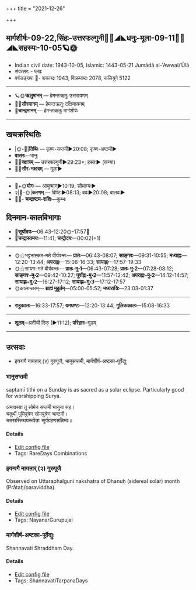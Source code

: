 +++
title = "2021-12-26"

+++
## मार्गशीर्षः-09-22,सिंहः-उत्तरफल्गुनी🌛🌌◢◣धनुः-मूला-09-11🌌🌞◢◣सहस्यः-10-05🪐🌞
- Indian civil date: 1943-10-05, Islamic: 1443-05-21 Jumādā al-ʾAwwal/ʾŪlā
- संवत्सरः - प्लवः
- वर्षसङ्ख्या 🌛- शकाब्दः 1943, विक्रमाब्दः 2078, कलियुगे 5122
___________________
- 🪐🌞**ऋतुमानम्** — हेमन्तऋतुः उत्तरायणम्
- 🌌🌞**सौरमानम्** — हेमन्तऋतुः दक्षिणायनम्
- 🌛**चान्द्रमानम्** — हेमन्तऋतुः मार्गशीर्षः
___________________


## खचक्रस्थितिः
- |🌞-🌛|**तिथिः** — कृष्ण-सप्तमी►20:08; कृष्ण-अष्टमी►  
- **वासरः**—भानुः  
- 🌌🌛**नक्षत्रम्** — उत्तरफल्गुनी►29:23*; हस्तः► (कन्या)  
- 🌌🌞**सौर-नक्षत्रम्** — मूला►  
___________________
- 🌛+🌞**योगः** — आयुष्मान्►10:19; सौभाग्यः►  
- २|🌛-🌞|**करणम्** — विष्टिः►08:13; बवः►20:08; बालवः►  
- 🌌🌛- **चन्द्राष्टम-राशिः**—कुम्भः  


## दिनमान-कालविभागाः
- 🌅**सूर्योदयः**—06:43-12:20🌞️-17:57🌇  
- 🌛**चन्द्रास्तमयः**—11:41; **चन्द्रोदयः**—00:02(+1)  
___________________
- 🌞⚝भट्टभास्कर-मते वीर्यवन्तः— **प्रातः**—06:43-08:07; **साङ्गवः**—09:31-10:55; **मध्याह्नः**—12:20-13:44; **अपराह्णः**—15:08-16:33; **सायाह्नः**—17:57-19:33  
- 🌞⚝सायण-मते वीर्यवन्तः— **प्रातः-मु॰1**—06:43-07:28; **प्रातः-मु॰2**—07:28-08:12; **साङ्गवः-मु॰2**—09:42-10:27; **पूर्वाह्णः-मु॰2**—11:57-12:42; **अपराह्णः-मु॰2**—14:12-14:57; **सायाह्णः-मु॰2**—16:27-17:12; **सायाह्णः-मु॰3**—17:12-17:57  
- 🌞कालान्तरम्— **ब्राह्मं मुहूर्तम्**—05:00-05:52; **मध्यरात्रिः**—23:03-01:37  
___________________
- **राहुकालः**—16:33-17:57; **यमघण्टः**—12:20-13:44; **गुलिककालः**—15:08-16:33  
___________________
- **शूलम्**—प्रतीची दिक् (►11:12); **परिहारः**–गुडम्  
___________________

## उत्सवाः
- इयऱ्पगै नायऩार् (२) गुरुपूजै, भानुसप्तमी, मार्गशीर्ष-अष्टका-पूर्वेद्युः
### भानुसप्तमी

saptamī tithi on a Sunday is as sacred as a solar eclipse. Particularly good for worshipping Surya.

अमावस्या तु सोमेन सप्तमी भानुना सह।  
चतुर्थी भूमिपुत्रेण सोमपुत्रेण चाष्टमी।  
चतस्रस्तिथयस्त्वेताः सूर्यग्रहणसन्निभाः॥



#### Details
- [Edit config file](https://github.com/jyotisham/adyatithi/tree/master/time_focus/tithi-vara-combinations/description_only/bhAnusaptamI.toml)
- Tags: RareDays Combinations


### इयऱ्पगै नायऩार् (२) गुरुपूजै

Observed on Uttaraphalgunī nakshatra of Dhanuḥ (sidereal solar) month (Prātaḥ/paraviddha). 

#### Details
- [Edit config file](https://github.com/jyotisham/adyatithi/tree/master/mahApuruSha/nAyanAr/sidereal_solar_month/nakshatra/09/12/iyar2pagai%20nAyan2Ar%20%282%29%20gurupUjai.toml)
- Tags: NayanarGurupujai


### मार्गशीर्ष-अष्टका-पूर्वेद्युः

Shannavati Shraddham Day.

#### Details
- [Edit config file](https://github.com/jyotisham/adyatithi/tree/master/devatA/pitR/relative_event/mArgazIrSa-aSTakA-zrAddham/offset__-1/mArgazIrSa-aSTakA-pUrvEdyuH.toml)
- Tags: ShannavatiTarpanaDays


